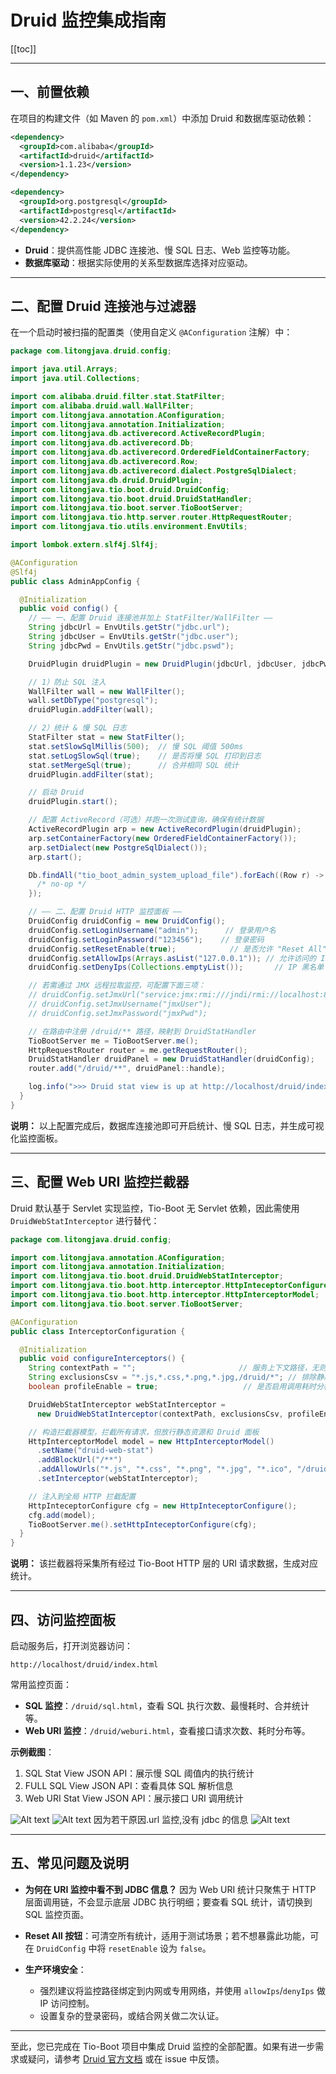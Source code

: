 # Druid 监控集成指南

[[toc]]

---

## 一、前置依赖

在项目的构建文件（如 Maven 的 `pom.xml`）中添加 Druid 和数据库驱动依赖：

```xml
<dependency>
  <groupId>com.alibaba</groupId>
  <artifactId>druid</artifactId>
  <version>1.1.23</version>
</dependency>

<dependency>
  <groupId>org.postgresql</groupId>
  <artifactId>postgresql</artifactId>
  <version>42.2.24</version>
</dependency>
```

- **Druid**：提供高性能 JDBC 连接池、慢 SQL 日志、Web 监控等功能。
- **数据库驱动**：根据实际使用的关系型数据库选择对应驱动。

---

## 二、配置 Druid 连接池与过滤器

在一个启动时被扫描的配置类（使用自定义 `@AConfiguration` 注解）中：

```java
package com.litongjava.druid.config;

import java.util.Arrays;
import java.util.Collections;

import com.alibaba.druid.filter.stat.StatFilter;
import com.alibaba.druid.wall.WallFilter;
import com.litongjava.annotation.AConfiguration;
import com.litongjava.annotation.Initialization;
import com.litongjava.db.activerecord.ActiveRecordPlugin;
import com.litongjava.db.activerecord.Db;
import com.litongjava.db.activerecord.OrderedFieldContainerFactory;
import com.litongjava.db.activerecord.Row;
import com.litongjava.db.activerecord.dialect.PostgreSqlDialect;
import com.litongjava.db.druid.DruidPlugin;
import com.litongjava.tio.boot.druid.DruidConfig;
import com.litongjava.tio.boot.druid.DruidStatHandler;
import com.litongjava.tio.boot.server.TioBootServer;
import com.litongjava.tio.http.server.router.HttpRequestRouter;
import com.litongjava.tio.utils.environment.EnvUtils;

import lombok.extern.slf4j.Slf4j;

@AConfiguration
@Slf4j
public class AdminAppConfig {

  @Initialization
  public void config() {
    // —— 一、配置 Druid 连接池并加上 StatFilter/WallFilter ——
    String jdbcUrl = EnvUtils.getStr("jdbc.url");
    String jdbcUser = EnvUtils.getStr("jdbc.user");
    String jdbcPwd = EnvUtils.getStr("jdbc.pswd");

    DruidPlugin druidPlugin = new DruidPlugin(jdbcUrl, jdbcUser, jdbcPwd);

    // 1）防止 SQL 注入
    WallFilter wall = new WallFilter();
    wall.setDbType("postgresql");
    druidPlugin.addFilter(wall);

    // 2）统计 & 慢 SQL 日志
    StatFilter stat = new StatFilter();
    stat.setSlowSqlMillis(500);  // 慢 SQL 阈值 500ms
    stat.setLogSlowSql(true);    // 是否将慢 SQL 打印到日志
    stat.setMergeSql(true);      // 合并相同 SQL 统计
    druidPlugin.addFilter(stat);

    // 启动 Druid
    druidPlugin.start();

    // 配置 ActiveRecord（可选）并跑一次测试查询，确保有统计数据
    ActiveRecordPlugin arp = new ActiveRecordPlugin(druidPlugin);
    arp.setContainerFactory(new OrderedFieldContainerFactory());
    arp.setDialect(new PostgreSqlDialect());
    arp.start();

    Db.findAll("tio_boot_admin_system_upload_file").forEach((Row r) -> {
      /* no-op */
    });

    // —— 二、配置 Druid HTTP 监控面板 ——
    DruidConfig druidConfig = new DruidConfig();
    druidConfig.setLoginUsername("admin");      // 登录用户名
    druidConfig.setLoginPassword("123456");    // 登录密码
    druidConfig.setResetEnable(true);            // 是否允许 "Reset All" 功能
    druidConfig.setAllowIps(Arrays.asList("127.0.0.1")); // 允许访问的 IP 白名单
    druidConfig.setDenyIps(Collections.emptyList());       // IP 黑名单

    // 若需通过 JMX 远程拉取监控，可配置下面三项：
    // druidConfig.setJmxUrl("service:jmx:rmi:///jndi/rmi://localhost:8848/jmxrmi");
    // druidConfig.setJmxUsername("jmxUser");
    // druidConfig.setJmxPassword("jmxPwd");

    // 在路由中注册 /druid/** 路径，映射到 DruidStatHandler
    TioBootServer me = TioBootServer.me();
    HttpRequestRouter router = me.getRequestRouter();
    DruidStatHandler druidPanel = new DruidStatHandler(druidConfig);
    router.add("/druid/**", druidPanel::handle);

    log.info(">>> Druid stat view is up at http://localhost/druid/index.html");
  }
}
```

**说明：** 以上配置完成后，数据库连接池即可开启统计、慢 SQL 日志，并生成可视化监控面板。

---

## 三、配置 Web URI 监控拦截器

Druid 默认基于 Servlet 实现监控，Tio-Boot 无 Servlet 依赖，因此需使用 `DruidWebStatInterceptor` 进行替代：

```java
package com.litongjava.druid.config;

import com.litongjava.annotation.AConfiguration;
import com.litongjava.annotation.Initialization;
import com.litongjava.tio.boot.druid.DruidWebStatInterceptor;
import com.litongjava.tio.boot.http.interceptor.HttpInteceptorConfigure;
import com.litongjava.tio.boot.http.interceptor.HttpInterceptorModel;
import com.litongjava.tio.boot.server.TioBootServer;

@AConfiguration
public class InterceptorConfiguration {

  @Initialization
  public void configureInterceptors() {
    String contextPath = "";                       // 服务上下文路径，无则留空
    String exclusionsCsv = "*.js,*.css,*.png,*.jpg,/druid/*"; // 排除静态资源和 Druid 自身
    boolean profileEnable = true;                   // 是否启用调用耗时分析

    DruidWebStatInterceptor webStatInterceptor =
      new DruidWebStatInterceptor(contextPath, exclusionsCsv, profileEnable);

    // 构造拦截器模型，拦截所有请求，但放行静态资源和 Druid 面板
    HttpInterceptorModel model = new HttpInterceptorModel()
      .setName("druid-web-stat")
      .addBlockUrl("/**")
      .addAllowUrls("*.js", "*.css", "*.png", "*.jpg", "*.ico", "/druid/**")
      .setInterceptor(webStatInterceptor);

    // 注入到全局 HTTP 拦截配置
    HttpInteceptorConfigure cfg = new HttpInteceptorConfigure();
    cfg.add(model);
    TioBootServer.me().setHttpInteceptorConfigure(cfg);
  }
}
```

**说明：** 该拦截器将采集所有经过 Tio-Boot HTTP 层的 URI 请求数据，生成对应统计。

---

## 四、访问监控面板

启动服务后，打开浏览器访问：

```
http://localhost/druid/index.html
```

常用监控页面：

- **SQL 监控**：`/druid/sql.html`，查看 SQL 执行次数、最慢耗时、合并统计等。
- **Web URI 监控**：`/druid/weburi.html`，查看接口请求次数、耗时分布等。

**示例截图**：

1. SQL Stat View JSON API：展示慢 SQL 阈值内的执行统计
2. FULL SQL View JSON API：查看具体 SQL 解析信息
3. Web URI Stat View JSON API：展示接口 URI 调用统计

![Alt text](image.png)
![Alt text](image-1.png)
因为若干原因.url 监控,没有 jdbc 的信息
![Alt text](image-2.png)

---

## 五、常见问题及说明

- **为何在 URI 监控中看不到 JDBC 信息？**
  因为 Web URI 统计只聚焦于 HTTP 层面调用链，不会显示底层 JDBC 执行明细；要查看 SQL 统计，请切换到 SQL 监控页面。

- **Reset All 按钮**：可清空所有统计，适用于测试场景；若不想暴露此功能，可在 `DruidConfig` 中将 `resetEnable` 设为 `false`。

- **生产环境安全**：
  - 强烈建议将监控路径绑定到内网或专用网络，并使用 `allowIps`/`denyIps` 做 IP 访问控制。
  - 设置复杂的登录密码，或结合网关做二次认证。

---

至此，您已完成在 Tio-Boot 项目中集成 Druid 监控的全部配置。如果有进一步需求或疑问，请参考 [Druid 官方文档](https://github.com/alibaba/druid) 或在 issue 中反馈。
